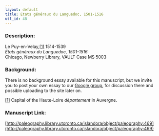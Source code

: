 ```yaml
---
layout: default
title: Etats généraux du Languedoc, 1501-1516
utl_id: 48
---
```


### Description:

Le Puy-en-Velay,<a id="_ftnref1">[[1]](#_ftn1)</a> 1514-1539<br>
_États généraux du Languedoc, 1501-1516_<br>
Chicago, Newberry Library, VAULT Case MS 5003

### Background:

There is no background essay available for this manuscript, but we invite you to post your own essay to our [Google group](https://paleography.library.utoronto.ca/content/group-work), for discussion there and possible uploading to the site later on.

<a id="_ftn1">[[1]](#_ftnref1)</a> Capital of the Haute-Loire _département_ in Auvergne. 

### Manuscript Link:

[http://paleography.library.utoronto.ca/islandora/object/paleography:469](http://paleography.library.utoronto.ca/islandora/object/paleography:469)
